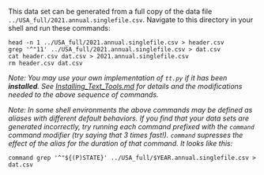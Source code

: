 This data set can be generated from a full copy of the data file `../USA_full/2021.annual.singlefile.csv`.  Navigate to this directory in your shell and run these commands:

    head -n 1 ../USA_full/2021.annual.singlefile.csv > header.csv
    grep '^"11' ../USA_full/2021.annual.singlefile.csv > dat.csv
    cat header.csv dat.csv > 2021.annual.singlefile.csv
    rm header.csv dat.csv

*Note: You may use your own implementation of `tt.py` if it has been **installed**. See [Installing_Text_Tools.md](../../instructions/Installing_Text_Tools.md) for details and the modifications needed to the above sequence of commands.*

*Note: In some shell environments the above commands may be defined as _aliases_ with different default behaviors.  If you find that your data sets are generated incorrectly, try running each command prefixed with the `command` command modifier (try saying that 3 times fast!).  `command` supresses the effect of the alias for the duration of that command.  It looks like this:*

    command grep '^"${(P)STATE}' ../USA_full/$YEAR.annual.singlefile.csv > dat.csv
